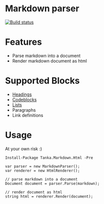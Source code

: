 # Markdown parser

[![Build status](https://ci.appveyor.com/api/projects/status/c8w5sk4ruux4dt6d)](https://ci.appveyor.com/project/pekkah/tanka-markdown)

# Features

* Parse markdown into a document
* Render markdown document as html

# Supported Blocks

* [Headings](http://www.heikura.me/tankamarkdown-headings)
* [Codeblocks](http://www.heikura.me/tankamarkdown-codeblocks-and-lists)
* [Lists](http://www.heikura.me/tankamarkdown-codeblocks-and-lists)
* Paragraphs
* Link definitions

# Usage

At your own risk :)

```
Install-Package Tanka.Markdown.Html -Pre
```

```
var parser = new MarkdownParser();
var renderer = new HtmlRenderer();

// parse markdown into a document 
Document document = parser.Parse(markdown);

// render document as html
string html = renderer.Render(document);
```
